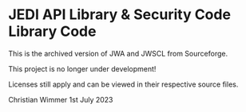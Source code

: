 # JEDI API Library & Security Code Library Code

This is the archived version of JWA and JWSCL from Sourceforge.

This project is no longer under development!

Licenses still apply and can be viewed in their respective source files.

Christian Wimmer
1st July 2023